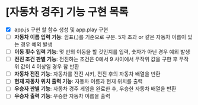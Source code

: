 # [자동차 경주] 기능 구현 목록

- [x] app.js 구현 할 함수 생성 및 app.play 구현
- [ ] **자동차 이름 입력 기능**: 쉼표(,)를 기준으로 구분. 5자 초과 or 같은 자동차 이름이 있는 경우 예외 발생
- [ ] **이동 횟수 입력 기능**: 몇 번의 이동을 할 것인지를 입력, 숫자가 아닌 경우 예외 발생
- [ ] **전진 조건 판별 기능**: 전진하는 조건은 0에서 9 사이에서 무작위 값을 구한 후 무작위 값이 4 이상일 경우 참 반환
- [ ] **자동차 전진 기능**: 자동차를 전진 시키, 전진 후의 자동차 배열을 반환
- [ ] **현재 자동차 위치 출력 기능**: 자동차 이름과 현재 위치를 출력
- [ ] **우승자 판별 기능**: 자동차 경주 게임을 완료한 후, 우승한 자동차 배열을 반환
- [ ] **우승자 출력 기능**: 우승한 자동차 이름을 출력